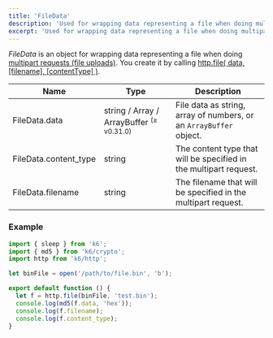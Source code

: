 ```yaml
---
title: 'FileData'
description: 'Used for wrapping data representing a file when doing multipart requests (file uploads).'
excerpt: 'Used for wrapping data representing a file when doing multipart requests (file uploads).'
---
```


_FileData_ is an object for wrapping data representing a file when doing
[multipart requests (file uploads)](/examples/data-uploads#multipart-request-uploading-a-file).
You create it by calling [http.file( data, [filename], [contentType] )](/v0.31/javascript-api/k6-http/file-data-filename-contenttype).

| Name                  | Type                                                | Description                                                        |
| --------------------- | --------------------------------------------------- | ------------------------------------------------------------------ |
| FileData.data         | string / Array / ArrayBuffer <sup>(≥ v0.31.0)</sup> | File data as string, array of numbers, or an `ArrayBuffer` object. |
| FileData.content_type | string                                              | The content type that will be specified in the multipart request.  |
| FileData.filename     | string                                              | The filename that will be specified in the multipart request.      |

### Example

<CodeGroup labels={[]}>

```javascript
import { sleep } from 'k6';
import { md5 } from 'k6/crypto';
import http from 'k6/http';

let binFile = open('/path/to/file.bin', 'b');

export default function () {
  let f = http.file(binFile, 'test.bin');
  console.log(md5(f.data, 'hex'));
  console.log(f.filename);
  console.log(f.content_type);
}
```

</CodeGroup>
